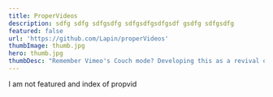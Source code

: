 ```yaml
---
title: ProperVideos
description: sdfg sdfg sdfgsdfg sdfgsdfgsdfgsdf gsdfg sdfgsdfg
featured: false
url: 'https://github.com/Lapin/properVideos'
thumbImage: thumb.jpg
hero: thumb.jpg
thumbDesc: "Remember Vimeo's Couch mode? Developing this as a revival of that service. It's currently under a huge rewrite as I decided to release it as React Native (it was vanilla js before)"
---
```

I am not featured and index of propvid
